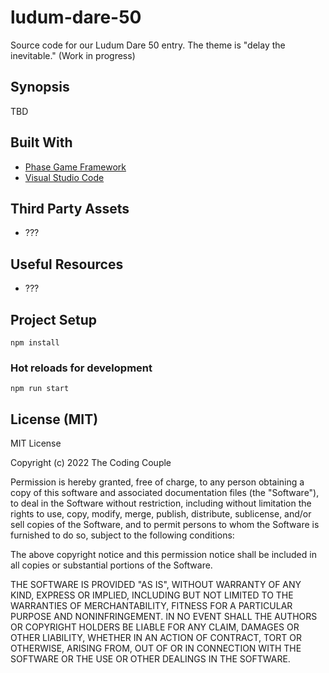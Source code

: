 # ludum-dare-50

Source code for our Ludum Dare 50 entry. The theme is "delay the inevitable." (Work in progress)

## Synopsis

TBD

## Built With

* [Phase Game Framework](https://phaser.io/)
* [Visual Studio Code](https://code.visualstudio.com/)

## Third Party Assets

* ???

## Useful Resources

* ???

## Project Setup

```
npm install
```

### Hot reloads for development

```
npm run start
```

## License (MIT)

MIT License

Copyright (c) 2022 The Coding Couple

Permission is hereby granted, free of charge, to any person obtaining a copy
of this software and associated documentation files (the "Software"), to deal
in the Software without restriction, including without limitation the rights
to use, copy, modify, merge, publish, distribute, sublicense, and/or sell
copies of the Software, and to permit persons to whom the Software is
furnished to do so, subject to the following conditions:

The above copyright notice and this permission notice shall be included in all
copies or substantial portions of the Software.

THE SOFTWARE IS PROVIDED "AS IS", WITHOUT WARRANTY OF ANY KIND, EXPRESS OR
IMPLIED, INCLUDING BUT NOT LIMITED TO THE WARRANTIES OF MERCHANTABILITY,
FITNESS FOR A PARTICULAR PURPOSE AND NONINFRINGEMENT. IN NO EVENT SHALL THE
AUTHORS OR COPYRIGHT HOLDERS BE LIABLE FOR ANY CLAIM, DAMAGES OR OTHER
LIABILITY, WHETHER IN AN ACTION OF CONTRACT, TORT OR OTHERWISE, ARISING FROM,
OUT OF OR IN CONNECTION WITH THE SOFTWARE OR THE USE OR OTHER DEALINGS IN THE
SOFTWARE.
